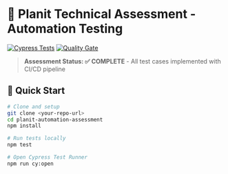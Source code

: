 
# 🎯 Planit Technical Assessment - Automation Testing

[![Cypress Tests](https://github.com/your-username/planit-automation-assessment/actions/workflows/cypress-tests.yml/badge.svg)](https://github.com/your-username/planit-automation-assessment/actions/workflows/cypress-tests.yml)
[![Quality Gate](https://img.shields.io/badge/Quality%20Gate-Passing-success)](https://github.com/your-username/planit-automation-assessment)

> **Assessment Status: ✅ COMPLETE** - All test cases implemented with CI/CD pipeline

## 🚀 Quick Start

```bash
# Clone and setup
git clone <your-repo-url>
cd planit-automation-assessment
npm install

# Run tests locally
npm test

# Open Cypress Test Runner
npm run cy:open
